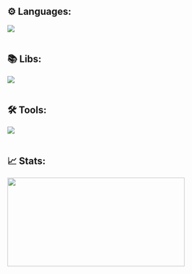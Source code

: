 <!-- Find more icons => https://github.com/tandpfun/skill-icons -->

<!-- <h2 align="left">🤖 Intro:</h2>
<div align="left">
    <img src="https://readme-typing-svg.herokuapp.com/?font=Righteous&size=35&center=true&vCenter=true&width=280&height=70&duration=6000&lines=Hello+world;I'm+Cauê;Nice+to+meet+you;Wellcome+!;" />
</div> -->


<!-- <div align="left"> 
    <h2 align="left">💻 Info:</h2>
    <a href="https://www.linkedin.com/in/cauê-oliveira/" target="_blank"><img src="https://img.shields.io/badge/-LinkedIn-%230077B5?style=for-the-badge&logo=linkedin&logoColor=white" target="_blank"></a>
</div> 
<br/> -->

<h2 align="left">⚙️ Languages:</h2>
<div align="left">
    <img src="https://skillicons.dev/icons?i=python,cs,html,css,javascript,typescript,nodejs" /><br>
</div>

<br/>

<h2 align="left">📚 Libs:</h2>
<div align="left">
    <img src="https://skillicons.dev/icons?i=vue,npm,flask,django,fastapi,selenium,dotnet" /><br>
</div>

<br/>

<h2 align="left">🛠️ Tools:</h2>
<div align="left">
    <img src="https://skillicons.dev/icons?i=git,docker,visualstudio,postgresql,linux,sqlite,vscode,github,regex,powershell" /><br>
</div>

<br/>

<h2 align="left">📈 Stats:</h2>
<div align="left">
    <img height="200em" width="400" src="https://github-readme-stats.vercel.app/api/top-langs/?username=caueoliveiraaa&layout=compact&langs_count=7&theme=dark"/>
</div>
